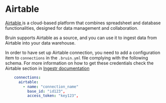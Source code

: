 # Airtable
[Airtable ](https://www.airtable.com/) is a cloud-based platform that combines spreadsheet and database functionalities, designed for data management and collaboration.

Bruin supports Airtable as a source, and you can use it to ingest data from Airtable into your data warehouse.

In order to have set up Airtable connection, you need to add a configuration item to `connections` in the `.bruin.yml` file complying with the following schema. For more information on how to get these credentials check the Airtable section in [Ingestr documentation](https://bruin-data.github.io/ingestr/getting-started/quickstart.html)

```yaml
    connections:
      airtable:
        - name: "connection_name"
          base_id: "id123",
          access_token: "key123",
```